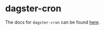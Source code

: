 # dagster-cron

The docs for `dagster-cron` can be found
[here](https://docs.dagster.io/_apidocs/libraries/dagster_cron).
